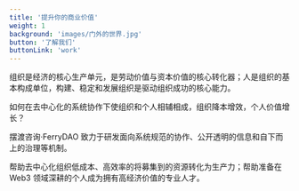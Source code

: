 ```yaml
---
title: '提升你的商业价值'
weight: 1
background: 'images/门外的世界.jpg'
button: '了解我们'
buttonLink: 'work'
---
```


组织是经济的核心生产单元，是劳动价值与资本价值的核心转化器；人是组织的基本构成单位，构建、稳定和发展组织是驱动组织成功的核心能力。

如何在去中心化的系统协作下使组织和个人相辅相成，组织降本增效，个人价值增长？

摆渡咨询·FerryDAO 致力于研发面向系统规范的协作、公开透明的信息和自下而上的治理等机制。

帮助去中心化组织低成本、高效率的将募集到的资源转化为生产力；帮助准备在 Web3 领域深耕的个人成为拥有高经济价值的专业人才。

